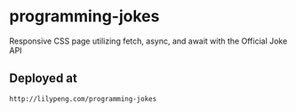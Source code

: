 # programming-jokes
 Responsive CSS page utilizing fetch, async, and await with the Official Joke API

## Deployed at
```
http://lilypeng.com/programming-jokes
```
